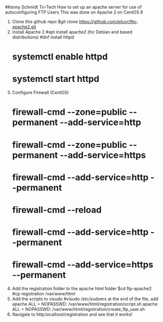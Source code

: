 #Kenny Schmidt Tri-Tech
How to set up an apache server for use of autoconfiguring FTP Users
This was done on Apache 2 on CentOS 8
1. Clone this github repo
	$git clone https://github.com/piluvr/ftp-apache2.git
2. Install Apache 2
	#apt install apache2 (for Debian and based distributions)
	#dnf install httpd
	# systemctl enable httpd
	# systemctl start httpd
3.	Configure Firewall (CentOS)	
	# firewall-cmd --zone=public --permanent --add-service=http
	# firewall-cmd --zone=public --permanent --add-service=https
	# firewall-cmd --add-service=http --permanent
	# firewall-cmd --reload
	# firewall-cmd --add-service=http --permanent
	# firewall-cmd --add-service=https --permanent
4. Add the registration folder to the apache html folder
	$cd ftp-apache2
	#cp registration /var/www/html
5. Add the scripts to visudo
	#visudo /etc/sudoers
	at the end of the file, add 
	apache ALL = NOPASSWD: /var/www/html/registration/script.sh
	apache ALL = NOPASSWD: /var/www/html/registration/create_ftp_user.sh
6.	Navigate to http:localhost/registration and see that it works!	
